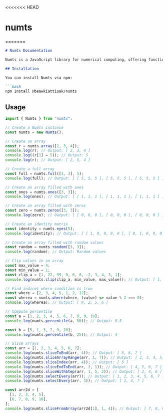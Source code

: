 <<<<<<< HEAD
# numts
=======
```markdown
# Numts Documentation

Numts is a JavaScript library for numerical computing, offering functionality similar to NumPy in Python.

## Installation

You can install Numts via npm:

```bash
npm install @beawkiattisak/numts
```

## Usage

```javascript
import { Numts } from "numts";

// Create a Numts instance
const numts = new Numts();

// Create an array
const r = numts.array([2, 3, 4]);
console.log(r); // Output: [ 2, 3, 4 ]
console.log((r[1] = 5)); // Output: 5
console.log(r); // Output: [ 2, 5, 4 ]

// Create a full array
const full = numts.full([3, 3], 5);
console.log(full); // Output: [ [ 5, 5, 5 ], [ 5, 5, 5 ], [ 5, 5, 5 ] ]

// Create an array filled with ones
const ones = numts.ones([3, 3]);
console.log(ones); // Output: [ [ 1, 1, 1 ], [ 1, 1, 1 ], [ 1, 1, 1 ] ]

// Create an array filled with zeros
const zero = numts.zeros([3, 3]);
console.log(zero); // Output: [ [ 0, 0, 0 ], [ 0, 0, 0 ], [ 0, 0, 0 ] ]

// Create an identity matrix
const identity = numts.eyes(5);
console.log(identity); // Output: [ [ 1, 0, 0, 0, 0 ], [ 0, 1, 0, 0, 0 ], [ 0, 0, 1, 0, 0 ], [ 0, 0, 0, 1, 0 ], [ 0, 0, 0, 0, 1 ] ]

// Create an array filled with random values
const random = numts.random([3, 3]);
console.log(random); // Output: Random values

// Clip values in an array
const max_value = 4;
const min_value = 1;
const clip_a = [1, 22, 99, 0, 6, 8, -2, 3, 4, 3, 1];
console.log(numts.clip(clip_a, min_value, max_value)); // Output: [ 1, 4, 4, 1, 4, 4, 1, 3, 4, 3, 1 ]

// Find indices where condition is true
const where = [2, 3, 4, 5, 1, 2, 12];
const wherea = numts.where(where, (value) => value % 2 === 0);
console.log(wherea); // Output: [ 0, 2, 5, 6 ]

// Compute percentile
const a = [1, 2, 3, 4, 5, 6, 7, 8, 9, 10];
console.log(numts.percentile(a, 50)); // Output: 5.5

const b = [5, 1, 3, 7, 9, 20];
console.log(numts.percentile(b, 25)); // Output: 4

// Slice arrays
const arr = [1, 2, 3, 4, 5, 6, 7];
console.log(numts.sliceToEnd(arr, 4)); // Output: [ 5, 6, 7 ]
console.log(numts.sliceArrayRange(arr, 1, 7)); // Output: [ 2, 3, 4, 5, 6, 7 ]
console.log(numts.sliceIndex(arr, 4)); // Output: [ 5 ]
console.log(numts.sliceEndToEnd(arr, 3, 1)); // Output: [ 4, 5, 6, 7 ]
console.log(numts.sliceWithStep(arr, 1, 5, 2)); // Output: [ 2, 4, 6 ]
console.log(numts.selectEvery(arr)); // Output: [ 1, 2, 3, 4, 5, 6, 7 ]
console.log(numts.selectEvery(arr, 3)); // Output: [ 1, 4, 7 ]

const arr2d = [
  [1, 2, 3, 4, 5],
  [6, 7, 8, 9, 10],
];
console.log(numts.sliceFromArray(arr2d[1], 1, 4)); // Output: [ 7, 8, 9 ]
```

